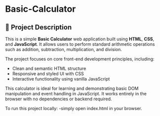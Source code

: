 # Basic-Calculator
## 📘 Project Description

This is a simple **Basic Calculator** web application built using **HTML**, **CSS**, and **JavaScript**. It allows users to perform standard arithmetic operations such as addition, subtraction, multiplication, and division.

The project focuses on core front-end development principles, including:

- Clean and semantic HTML structure
- Responsive and styled UI with CSS
- Interactive functionality using vanilla JavaScript

This calculator is ideal for learning and demonstrating basic DOM manipulation and event handling in JavaScript. It works entirely in the browser with no dependencies or backend required.

To run this project locally: -simply open index.html in your browser.
